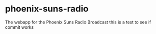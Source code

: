 # phoenix-suns-radio
The webapp for the Phoenix Suns Radio Broadcast
this is a test to see if commit works
